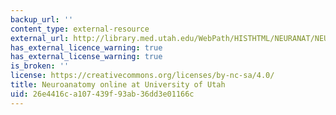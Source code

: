 ```yaml
---
backup_url: ''
content_type: external-resource
external_url: http://library.med.utah.edu/WebPath/HISTHTML/NEURANAT/NEURANCA.html
has_external_licence_warning: true
has_external_license_warning: true
is_broken: ''
license: https://creativecommons.org/licenses/by-nc-sa/4.0/
title: Neuroanatomy online at University of Utah
uid: 26e4416c-a107-439f-93ab-36dd3e01166c
---
```

